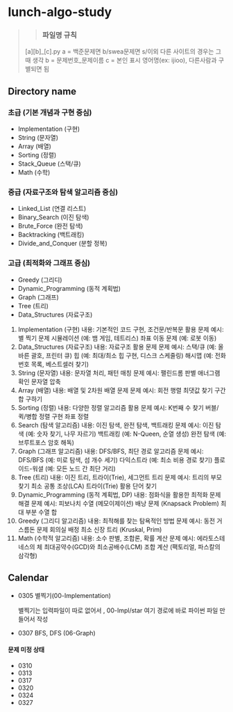 # lunch-algo-study
>> ### 파일명 규칙
> [a][b]_[c].py
> a = 백준문제면 b/swea문제면 s/이외 다른 사이트의 경우는 그때 생각
> b = 문제번호_문제이름
> c = 본인 표시 영어명(ex: ijioo), 다른사람과 구별되면 됨
 
 
## Directory name
### 초급 (기본 개념과 구현 중심)
- Implementation (구현)
- String (문자열)
- Array (배열)
- Sorting (정렬)
- Stack_Queue (스택/큐)
- Math (수학)
### 중급 (자료구조와 탐색 알고리즘 중심)
- Linked_List (연결 리스트)
- Binary_Search (이진 탐색)
- Brute_Force (완전 탐색)
- Backtracking (백트래킹)
- Divide_and_Conquer (분할 정복)
### 고급 (최적화와 그래프 중심)
- Greedy (그리디)
- Dynamic_Programming (동적 계획법)
- Graph (그래프)
- Tree (트리)
- Data_Structures (자료구조)

1. Implementation (구현)
    내용: 기본적인 코드 구현, 조건문/반복문 활용
    문제 예시:
                별 찍기 문제
                시뮬레이션 (예: 뱀 게임, 테트리스)
                좌표 이동 문제 (예: 로봇 이동)
2. Data_Structures (자료구조)
    내용: 자료구조 활용 문제
    문제 예시:
                스택/큐 (예: 올바른 괄호, 프린터 큐)
                힙 (예: 최대/최소 힙 구현, 디스크 스케줄링)
                해시맵 (예: 전화번호 목록, 베스트셀러 찾기)
3. String (문자열)
    내용: 문자열 처리, 패턴 매칭
    문제 예시:
                팰린드롬 판별
                애너그램 확인
                문자열 압축
4. Array (배열)
    내용: 배열 및 2차원 배열 문제
    문제 예시:
                회전 행렬
                최댓값 찾기
                구간 합 구하기
5. Sorting (정렬)
    내용: 다양한 정렬 알고리즘 활용
    문제 예시:
                K번째 수 찾기
                버블/퀵/병합 정렬 구현
                좌표 정렬
6. Search (탐색 알고리즘)
    내용: 이진 탐색, 완전 탐색, 백트래킹
    문제 예시:
                이진 탐색 (예: 숫자 찾기, 나무 자르기)
                백트래킹 (예: N-Queen, 순열 생성)
                완전 탐색 (예: 브루트포스 암호 해독)
7. Graph (그래프 알고리즘)
    내용: DFS/BFS, 최단 경로 알고리즘
    문제 예시:
                DFS/BFS (예: 미로 탐색, 섬 개수 세기)
                다익스트라 (예: 최소 비용 경로 찾기)
                플로이드-워셜 (예: 모든 노드 간 최단 거리)
8. Tree (트리)
    내용: 이진 트리, 트라이(Trie), 세그먼트 트리
    문제 예시:
                트리의 부모 찾기
                최소 공통 조상(LCA)
                트라이(Trie) 활용 단어 찾기
9. Dynamic_Programming (동적 계획법, DP)
    내용: 점화식을 활용한 최적화 문제 해결
    문제 예시:
                피보나치 수열 (메모이제이션)
                배낭 문제 (Knapsack Problem)
                최대 부분 수열 합
10. Greedy (그리디 알고리즘)
    내용: 최적해를 찾는 탐욕적인 방법
    문제 예시:
                동전 거스름돈 문제
                회의실 배정
                최소 신장 트리 (Kruskal, Prim)
11. Math (수학적 알고리즘)
    내용: 소수 판별, 조합론, 확률 계산
    문제 예시:
                에라토스테네스의 체
                최대공약수(GCD)와 최소공배수(LCM)
                조합 계산 (팩토리얼, 파스칼의 삼각형)

## Calendar
- 0305 별찍기(00-Implementation)
  
    별찍기는 입력파일이 따로 없어서
  , 00-Impl/star 여기 경로에 바로 파이썬 파일 만들어서 작성
- 0307 BFS, DFS (06-Graph)
  
#### 문제 미정 상태
- 0310
- 0313
- 0317
- 0320
- 0324
- 0327